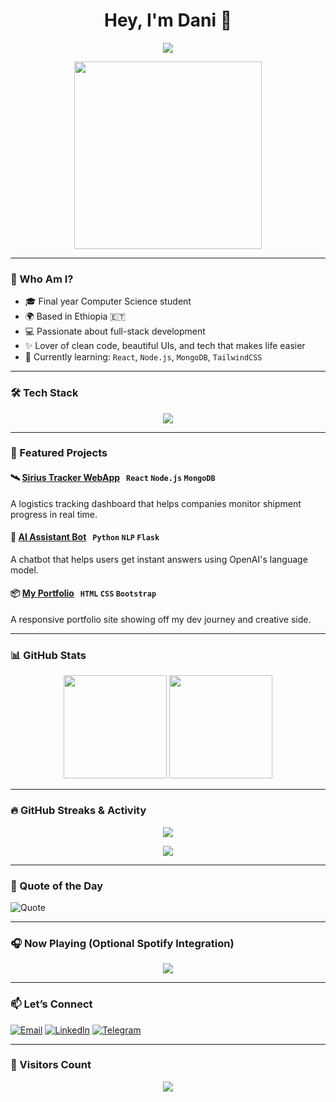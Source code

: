 <h1 align="center">Hey, I'm Dani 👋</h1>

<p align="center">
  <img src="https://readme-typing-svg.herokuapp.com?font=Fira+Code&weight=500&size=25&pause=1000&color=F73D8C&center=true&vCenter=true&width=500&lines=Final+Year+CS+Student+🎓;Aspiring+Full+Stack+Dev+💻;Lover+of+UI%2FUX+%26+Clean+Code+🎨;Building+cool+stuff+with+tech+🛠️;Always+learning+something+new+🚀" />
</p>

<p align="center">
  <img src="https://media.giphy.com/media/qgQUggAC3Pfv687qPC/giphy.gif" width="300" />
</p>

---

### 🧠 Who Am I?

- 🎓 Final year Computer Science student
- 🌍 Based in Ethiopia 🇪🇹
- 💻 Passionate about full-stack development
- ✨ Lover of clean code, beautiful UIs, and tech that makes life easier
- 🌱 Currently learning: `React`, `Node.js`, `MongoDB`, `TailwindCSS`

---

### 🛠️ Tech Stack

<p align="center">
  <img src="https://skillicons.dev/icons?i=html,css,js,ts,react,nodejs,express,mongodb,python,bootstrap,tailwind,git,github,vscode" />
</p>

---

### 🚀 Featured Projects

#### 🛰️ [Sirius Tracker WebApp](#) &nbsp; `React` `Node.js` `MongoDB`  
A logistics tracking dashboard that helps companies monitor shipment progress in real time.

#### 🤖 [AI Assistant Bot](#) &nbsp; `Python` `NLP` `Flask`  
A chatbot that helps users get instant answers using OpenAI's language model.

#### 📦 [My Portfolio](#) &nbsp; `HTML` `CSS` `Bootstrap`  
A responsive portfolio site showing off my dev journey and creative side.

---

### 📊 GitHub Stats

<p align="center">
  <img src="https://github-readme-stats.vercel.app/api?username=danitadesse&show_icons=true&theme=tokyonight&hide=prs" height="165" />
  <img src="https://github-readme-stats.vercel.app/api/top-langs/?username=danitadesse&layout=compact&theme=tokyonight" height="165" />
</p>

---

### 🔥 GitHub Streaks & Activity

<p align="center">
  <img src="https://github-readme-streak-stats.herokuapp.com/?user=danitadesse&theme=tokyonight&hide_border=true" />
</p>


<p align="center">
  <img src="https://github-readme-activity-graph.cyclic.app/graph?username=danitadesse&bg_color=0d1117&color=58a6ff&line=58a6ff&point=ffffff&area=true&hide_border=true" />
</p>

---

### 💬 Quote of the Day

![Quote](https://quotes-github-readme.vercel.app/api?type=horizontal&theme=tokyonight)

---

### 🎧 Now Playing (Optional Spotify Integration)

<p align="center">
  <img src="https://spotify-github-profile.vercel.app/api/view?uid=YOUR_SPOTIFY_ID&cover_image=true&theme=novatorem&show_offline=false&background_color=121212&interchange=true&bar_color=53b14f&bar_color_cover=false" />
</p>

---

### 📫 Let’s Connect

[![Email](https://img.shields.io/badge/-Email-D14836?style=flat&logo=gmail&logoColor=white)](mailto:your-email@gmail.com)
[![LinkedIn](https://img.shields.io/badge/-LinkedIn-0077B5?style=flat&logo=linkedin&logoColor=white)](https://linkedin.com)
[![Telegram](https://img.shields.io/badge/-Telegram-2CA5E0?style=flat&logo=telegram&logoColor=white)](https://t.me/yourusername)

---

### 🎯 Visitors Count

<p align="center">
  <img src="https://komarev.com/ghpvc/?username=danitadesse&label=Profile+Views&color=brightgreen&style=flat" />
</p>
